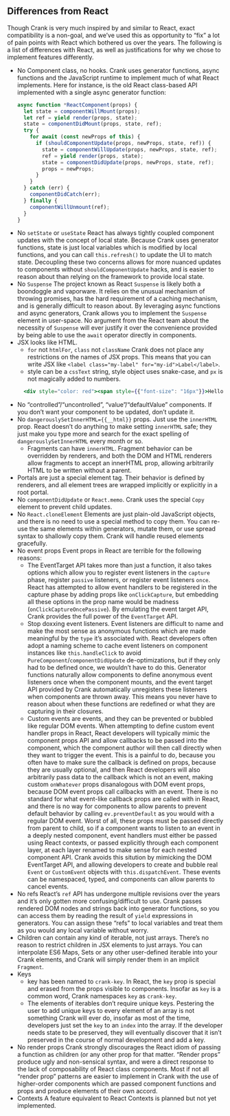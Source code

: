 ## Differences from React
Though Crank is very much inspired by and similar to React, exact compatibility is a non-goal, and we’ve used this as opportunity to “fix” a lot of pain points with React which bothered us over the years. The following is a list of differences with React, as well as justifications for why we chose to implement features differently.

- No Component class, no hooks.
  Crank uses generator functions, async functions and the JavaScript runtime to implement much of what React implements. Here for instance, is the old React class-based API implemented with a single async generator function:
  ```jsx
  async function *ReactComponent(props) {
    let state = componentWillMount(props);
    let ref = yield render(props, state);
    state = componentDidMount(props, state, ref);
    try {
      for await (const newProps of this) {
        if (shouldComponentUpdate(props, newProps, state, ref)) {
          state = componentWillUpdate(props, newProps, state, ref);
          ref = yield render(props, state);
          state = componentDidUpdate(props, newProps, state, ref);
          props = newProps;
        }
      }
    } catch (err) {
      componentDidCatch(err);
    } finally {
      componentWillUnmount(ref);
    }
  }
  ```
- No `setState` or `useState`
  React has always tightly coupled component updates with the concept of local state. Because Crank uses generator functions, state is just local variables which is modified by local functions, and you can call `this.refresh()` to update the UI to match state. Decoupling these two concerns allows for more nuanced updates to components without `shouldComponentUpdate` hacks, and is easier to reason about than relying on the framework to provide local state.
- No `Suspense`
  The project known as React `Suspense` is likely both a boondoggle and vaporware. It relies on the unusual mechanism of throwing promises, has the hard requirement of a caching mechanism, and is generally difficult to reason about. By leveraging async functions and async generators, Crank allows you to implement the `Suspense` element in user-space. No argument from the React team about the necessity of `Suspense` will ever justify it over the convenience provided by being able to use the `await` operator directly in components. 
- JSX looks like HTML.
  - `for` not `htmlFor`, `class` not `className`
  Crank does not place any restrictions on the names of JSX props. This means that you can write JSX like `<label class="my-label" for="my-id">Label</label>`.
  - style can be a `cssText` string, style object uses snake-case, and `px` is not magically added to numbers.
  ```jsx
    <div style="color: red"><span style={{"font-size": "16px"}}>Hello</span></div>
  ```
- No “controlled”/“uncontrolled”, “value”/“defaultValue” components. If you don’t want your component to be updated, don’t update it.
- No `dangerouslySetInnerHTML={{__html}}` props.
  Just use the `innerHTML` prop. React doesn’t do anything to make setting `innerHTML` safe; they just make you type more and search for the exact spelling of `dangerouslySetInnerHTML` every month or so.
  - Fragments can have `innerHTML`. Fragment behavior can be overridden by renderers, and both the DOM and HTML renderers allow fragments to accept an innerHTML prop, allowing arbitrarily HTML to be written without a parent.
- Portals are just a special element tag. Their behavior is defined by renderers, and all element trees are wrapped implicitly or explicitly in a root portal.
- No `componentDidUpdate` or `React.memo`.
  Crank uses the special `Copy` element to prevent child updates.
- No `React.cloneElement`
  Elements are just plain-old JavaScript objects, and there is no need to use a special method to copy them. You can re-use the same elements within generators, mutate them, or use spread syntax to shallowly copy them. Crank will handle reused elements gracefully.
- No event props
  Event props in React are terrible for the following reasons:
  - The EventTarget API takes more than just a function, it also takes options which allow you to register event listeners in the `capture` phase, register `passive` listeners, or register event listeners `once`. React has attempted to allow event handlers to be registered in the capture phase by adding props like `onClickCapture`, but embedding all these options in the prop name would be madness (`onClickCaptureOncePassive`). By emulating the event target API, Crank provides the full power of the `EventTarget` API.
  - Stop doxxing event listeners. Event listeners are difficult to name and make the most sense as anonymous functions which are made meaningful by the `type` it’s associated with. React developers often adopt a naming scheme to cache event listeners on component instances like `this.handleClick` to avoid `PureComponent`/`componentDidUpdate` de-optimizations, but if they only had to be defined once, we wouldn’t have to do this. Generator functions naturally allow components to define anonymous event listeners once when the component mounts, and the event target API provided by Crank automatically unregisters these listeners when components are thrown away. This means you never have to reason about when these functions are redefined or what they are capturing in their closures.
  - Custom events are events, and they can be prevented or bubbled like regular DOM events.
    When attempting to define custom event handler props in React, React developers will typically mimic the component props API and allow callbacks to be passed into the component, which the component author will then call directly when they want to trigger the event. This is a painful to do, because you often have to make sure the callback is defined on props, because they are usually optional, and then React developers will also arbitrarily pass data to the callback which is not an event, making custom `onWhatever` props disanalogous with DOM event props, because DOM event props call callbacks with an event. There is no standard for what event-like callback props are called with in React, and there is no way for components to allow parents to prevent default behavior by calling `ev.preventDefault` as you would with a regular DOM event. Worst of all, these props must be passed directly from parent to child, so if a component wants to listen to an event in a deeply nested component, event handlers must either be passed using React contexts, or passed explicitly through each component layer, at each layer renamed to make sense for each nested component API.
    Crank avoids this sitution by mimicking the DOM EventTarget API, and allowing developers to create and bubble real `Event` or `CustomEvent` objects with `this.dispatchEvent`. These events can be namespaced, typed, and components can allow parents to cancel events.
- No refs
  React’s `ref` API has undergone multiple revisions over the years and it’s only gotten more confusing/difficult to use. Crank passes rendered DOM nodes and strings back into generator functions, so you can access them by reading the result of `yield` expressions in generators. You can assign these “refs” to local variables and treat them as you would any local variable without worry.
- Children can contain any kind of iterable, not just arrays.
  There’s no reason to restrict children in JSX elements to just arrays. You can interpolate ES6 Maps, Sets or any other user-defined iterable into your Crank elements, and Crank will simply render them in an implicit `Fragment`.
- Keys
  - key has been named to `crank-key`.
    In React, the `key` prop is special and erased from the props visible to components. Insofar as `key` is a common word, Crank namespaces `key` as `crank-key`.
  - The elements of iterables don’t require unique keys.
    Pestering the user to add unique keys to every element of an array is not something Crank will ever do, insofar as most of the time, developers just set the `key` to an `index` into the array. If the developer needs state to be preserved, they will eventually discover that it isn’t preserved in the course of normal development and add a key.
- No render props
  Crank strongly discourages the React idiom of passing a function as children (or any other prop for that matter. “Render props” produce ugly and non-sensical syntax, and were a direct response to the lack of composability of React class components. Most if not all “render prop” patterns are easier to implement in Crank with the use of higher-order components which are passed component functions and props and produce elements of their own accord.
- Contexts
  A feature equivalent to React Contexts is planned but not yet implemented.
